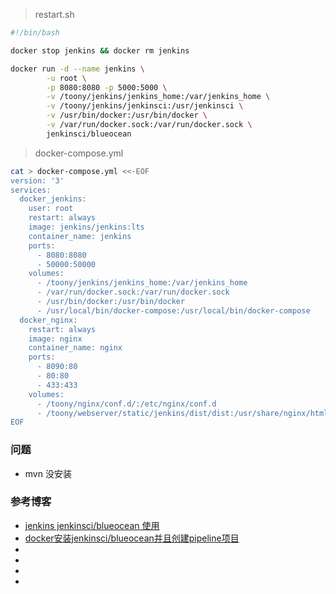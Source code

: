 





> restart.sh
```bash
#!/bin/bash

docker stop jenkins && docker rm jenkins

docker run -d --name jenkins \
        -u root \
        -p 8080:8080 -p 5000:5000 \
        -v /toony/jenkins/jenkins_home:/var/jenkins_home \
        -v /toony/jenkins/jenkinsci:/usr/jenkinsci \
        -v /usr/bin/docker:/usr/bin/docker \
        -v /var/run/docker.sock:/var/run/docker.sock \
        jenkinsci/blueocean

```
> docker-compose.yml
```bash
cat > docker-compose.yml <<-EOF
version: '3'
services:                                     
  docker_jenkins:
    user: root                                
    restart: always                           
    image: jenkins/jenkins:lts                
    container_name: jenkins                   
    ports:                                    
      - 8080:8080
      - 50000:50000
    volumes:                                   
      - /toony/jenkins/jenkins_home:/var/jenkins_home 
      - /var/run/docker.sock:/var/run/docker.sock
      - /usr/bin/docker:/usr/bin/docker               
      - /usr/local/bin/docker-compose:/usr/local/bin/docker-compose
  docker_nginx:
    restart: always
    image: nginx
    container_name: nginx
    ports:
      - 8090:80
      - 80:80
      - 433:433
    volumes:
      - /toony/nginx/conf.d/:/etc/nginx/conf.d
      - /toony/webserver/static/jenkins/dist/dist:/usr/share/nginx/html
EOF	  
```

### 问题
- mvn 没安装

### 参考博客
* [jenkins jenkinsci/blueocean 使用](https://blog.csdn.net/qq_21816375/article/details/80785162)
* [docker安装jenkinsci/blueocean并且创建pipeline项目](https://blog.csdn.net/fuck487/article/details/81872182)
* []()
* []()
* []()
* []()
